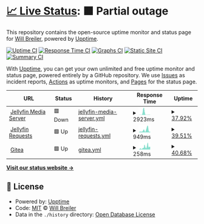 # [📈 Live Status](https://status.wbreiler.com): <!--live status--> **🟧 Partial outage**

This repository contains the open-source uptime monitor and status page for [Will Breiler](https://wbreiler.com), powered by [Upptime](https://github.com/upptime/upptime).

[![Uptime CI](https://github.com/wbreiler/uptimemonitor/workflows/Uptime%20CI/badge.svg)](https://github.com/wbreiler/uptimemonitor/actions?query=workflow%3A%22Uptime+CI%22)
[![Response Time CI](https://github.com/wbreiler/uptimemonitor/workflows/Response%20Time%20CI/badge.svg)](https://github.com/wbreiler/uptimemonitor/actions?query=workflow%3A%22Response+Time+CI%22)
[![Graphs CI](https://github.com/wbreiler/uptimemonitor/workflows/Graphs%20CI/badge.svg)](https://github.com/wbreiler/uptimemonitor/actions?query=workflow%3A%22Graphs+CI%22)
[![Static Site CI](https://github.com/wbreiler/uptimemonitor/workflows/Static%20Site%20CI/badge.svg)](https://github.com/wbreiler/uptimemonitor/actions?query=workflow%3A%22Static+Site+CI%22)
[![Summary CI](https://github.com/wbreiler/uptimemonitor/workflows/Summary%20CI/badge.svg)](https://github.com/wbreiler/uptimemonitor/actions?query=workflow%3A%22Summary+CI%22)

With [Upptime](https://upptime.js.org), you can get your own unlimited and free uptime monitor and status page, powered entirely by a GitHub repository. We use [Issues](https://github.com/wbreiler/uptimemonitor/issues) as incident reports, [Actions](https://github.com/wbreiler/uptimemonitor/actions) as uptime monitors, and [Pages](https://status.wbreiler.com) for the status page.

<!--start: status pages-->
<!-- This summary is generated by Upptime (https://github.com/upptime/upptime) -->
<!-- Do not edit this manually, your changes will be overwritten -->
<!-- prettier-ignore -->
| URL | Status | History | Response Time | Uptime |
| --- | ------ | ------- | ------------- | ------ |
| <img alt="" src="https://icons.duckduckgo.com/ip3/media.wbreiler.com.ico" height="13"> [Jellyfin Media Server](https://media.wbreiler.com) | 🟥 Down | [jellyfin-media-server.yml](https://github.com/wbreiler/uptimemonitor/commits/HEAD/history/jellyfin-media-server.yml) | <details><summary><img alt="Response time graph" src="./graphs/jellyfin-media-server/response-time-week.png" height="20"> 2923ms</summary><br><a href="https://status.wbreiler.com/history/jellyfin-media-server"><img alt="Response time 2923" src="https://img.shields.io/endpoint?url=https%3A%2F%2Fraw.githubusercontent.com%2Fwbreiler%2Fuptimemonitor%2FHEAD%2Fapi%2Fjellyfin-media-server%2Fresponse-time.json"></a><br><a href="https://status.wbreiler.com/history/jellyfin-media-server"><img alt="24-hour response time 316" src="https://img.shields.io/endpoint?url=https%3A%2F%2Fraw.githubusercontent.com%2Fwbreiler%2Fuptimemonitor%2FHEAD%2Fapi%2Fjellyfin-media-server%2Fresponse-time-day.json"></a><br><a href="https://status.wbreiler.com/history/jellyfin-media-server"><img alt="7-day response time 2923" src="https://img.shields.io/endpoint?url=https%3A%2F%2Fraw.githubusercontent.com%2Fwbreiler%2Fuptimemonitor%2FHEAD%2Fapi%2Fjellyfin-media-server%2Fresponse-time-week.json"></a><br><a href="https://status.wbreiler.com/history/jellyfin-media-server"><img alt="30-day response time 2923" src="https://img.shields.io/endpoint?url=https%3A%2F%2Fraw.githubusercontent.com%2Fwbreiler%2Fuptimemonitor%2FHEAD%2Fapi%2Fjellyfin-media-server%2Fresponse-time-month.json"></a><br><a href="https://status.wbreiler.com/history/jellyfin-media-server"><img alt="1-year response time 2923" src="https://img.shields.io/endpoint?url=https%3A%2F%2Fraw.githubusercontent.com%2Fwbreiler%2Fuptimemonitor%2FHEAD%2Fapi%2Fjellyfin-media-server%2Fresponse-time-year.json"></a></details> | <details><summary><a href="https://status.wbreiler.com/history/jellyfin-media-server">37.92%</a></summary><a href="https://status.wbreiler.com/history/jellyfin-media-server"><img alt="All-time uptime 37.92%" src="https://img.shields.io/endpoint?url=https%3A%2F%2Fraw.githubusercontent.com%2Fwbreiler%2Fuptimemonitor%2FHEAD%2Fapi%2Fjellyfin-media-server%2Fuptime.json"></a><br><a href="https://status.wbreiler.com/history/jellyfin-media-server"><img alt="24-hour uptime 0.00%" src="https://img.shields.io/endpoint?url=https%3A%2F%2Fraw.githubusercontent.com%2Fwbreiler%2Fuptimemonitor%2FHEAD%2Fapi%2Fjellyfin-media-server%2Fuptime-day.json"></a><br><a href="https://status.wbreiler.com/history/jellyfin-media-server"><img alt="7-day uptime 37.92%" src="https://img.shields.io/endpoint?url=https%3A%2F%2Fraw.githubusercontent.com%2Fwbreiler%2Fuptimemonitor%2FHEAD%2Fapi%2Fjellyfin-media-server%2Fuptime-week.json"></a><br><a href="https://status.wbreiler.com/history/jellyfin-media-server"><img alt="30-day uptime 37.92%" src="https://img.shields.io/endpoint?url=https%3A%2F%2Fraw.githubusercontent.com%2Fwbreiler%2Fuptimemonitor%2FHEAD%2Fapi%2Fjellyfin-media-server%2Fuptime-month.json"></a><br><a href="https://status.wbreiler.com/history/jellyfin-media-server"><img alt="1-year uptime 37.92%" src="https://img.shields.io/endpoint?url=https%3A%2F%2Fraw.githubusercontent.com%2Fwbreiler%2Fuptimemonitor%2FHEAD%2Fapi%2Fjellyfin-media-server%2Fuptime-year.json"></a></details>
| <img alt="" src="https://icons.duckduckgo.com/ip3/requests.wbreiler.com.ico" height="13"> [Jellyfin Requests](https://requests.wbreiler.com) | 🟩 Up | [jellyfin-requests.yml](https://github.com/wbreiler/uptimemonitor/commits/HEAD/history/jellyfin-requests.yml) | <details><summary><img alt="Response time graph" src="./graphs/jellyfin-requests/response-time-week.png" height="20"> 949ms</summary><br><a href="https://status.wbreiler.com/history/jellyfin-requests"><img alt="Response time 949" src="https://img.shields.io/endpoint?url=https%3A%2F%2Fraw.githubusercontent.com%2Fwbreiler%2Fuptimemonitor%2FHEAD%2Fapi%2Fjellyfin-requests%2Fresponse-time.json"></a><br><a href="https://status.wbreiler.com/history/jellyfin-requests"><img alt="24-hour response time 1007" src="https://img.shields.io/endpoint?url=https%3A%2F%2Fraw.githubusercontent.com%2Fwbreiler%2Fuptimemonitor%2FHEAD%2Fapi%2Fjellyfin-requests%2Fresponse-time-day.json"></a><br><a href="https://status.wbreiler.com/history/jellyfin-requests"><img alt="7-day response time 949" src="https://img.shields.io/endpoint?url=https%3A%2F%2Fraw.githubusercontent.com%2Fwbreiler%2Fuptimemonitor%2FHEAD%2Fapi%2Fjellyfin-requests%2Fresponse-time-week.json"></a><br><a href="https://status.wbreiler.com/history/jellyfin-requests"><img alt="30-day response time 949" src="https://img.shields.io/endpoint?url=https%3A%2F%2Fraw.githubusercontent.com%2Fwbreiler%2Fuptimemonitor%2FHEAD%2Fapi%2Fjellyfin-requests%2Fresponse-time-month.json"></a><br><a href="https://status.wbreiler.com/history/jellyfin-requests"><img alt="1-year response time 949" src="https://img.shields.io/endpoint?url=https%3A%2F%2Fraw.githubusercontent.com%2Fwbreiler%2Fuptimemonitor%2FHEAD%2Fapi%2Fjellyfin-requests%2Fresponse-time-year.json"></a></details> | <details><summary><a href="https://status.wbreiler.com/history/jellyfin-requests">39.51%</a></summary><a href="https://status.wbreiler.com/history/jellyfin-requests"><img alt="All-time uptime 39.51%" src="https://img.shields.io/endpoint?url=https%3A%2F%2Fraw.githubusercontent.com%2Fwbreiler%2Fuptimemonitor%2FHEAD%2Fapi%2Fjellyfin-requests%2Fuptime.json"></a><br><a href="https://status.wbreiler.com/history/jellyfin-requests"><img alt="24-hour uptime 2.59%" src="https://img.shields.io/endpoint?url=https%3A%2F%2Fraw.githubusercontent.com%2Fwbreiler%2Fuptimemonitor%2FHEAD%2Fapi%2Fjellyfin-requests%2Fuptime-day.json"></a><br><a href="https://status.wbreiler.com/history/jellyfin-requests"><img alt="7-day uptime 39.51%" src="https://img.shields.io/endpoint?url=https%3A%2F%2Fraw.githubusercontent.com%2Fwbreiler%2Fuptimemonitor%2FHEAD%2Fapi%2Fjellyfin-requests%2Fuptime-week.json"></a><br><a href="https://status.wbreiler.com/history/jellyfin-requests"><img alt="30-day uptime 39.51%" src="https://img.shields.io/endpoint?url=https%3A%2F%2Fraw.githubusercontent.com%2Fwbreiler%2Fuptimemonitor%2FHEAD%2Fapi%2Fjellyfin-requests%2Fuptime-month.json"></a><br><a href="https://status.wbreiler.com/history/jellyfin-requests"><img alt="1-year uptime 39.51%" src="https://img.shields.io/endpoint?url=https%3A%2F%2Fraw.githubusercontent.com%2Fwbreiler%2Fuptimemonitor%2FHEAD%2Fapi%2Fjellyfin-requests%2Fuptime-year.json"></a></details>
| <img alt="" src="https://icons.duckduckgo.com/ip3/git.wbreiler.com.ico" height="13"> [Gitea](https://git.wbreiler.com) | 🟩 Up | [gitea.yml](https://github.com/wbreiler/uptimemonitor/commits/HEAD/history/gitea.yml) | <details><summary><img alt="Response time graph" src="./graphs/gitea/response-time-week.png" height="20"> 258ms</summary><br><a href="https://status.wbreiler.com/history/gitea"><img alt="Response time 247" src="https://img.shields.io/endpoint?url=https%3A%2F%2Fraw.githubusercontent.com%2Fwbreiler%2Fuptimemonitor%2FHEAD%2Fapi%2Fgitea%2Fresponse-time.json"></a><br><a href="https://status.wbreiler.com/history/gitea"><img alt="24-hour response time 311" src="https://img.shields.io/endpoint?url=https%3A%2F%2Fraw.githubusercontent.com%2Fwbreiler%2Fuptimemonitor%2FHEAD%2Fapi%2Fgitea%2Fresponse-time-day.json"></a><br><a href="https://status.wbreiler.com/history/gitea"><img alt="7-day response time 258" src="https://img.shields.io/endpoint?url=https%3A%2F%2Fraw.githubusercontent.com%2Fwbreiler%2Fuptimemonitor%2FHEAD%2Fapi%2Fgitea%2Fresponse-time-week.json"></a><br><a href="https://status.wbreiler.com/history/gitea"><img alt="30-day response time 245" src="https://img.shields.io/endpoint?url=https%3A%2F%2Fraw.githubusercontent.com%2Fwbreiler%2Fuptimemonitor%2FHEAD%2Fapi%2Fgitea%2Fresponse-time-month.json"></a><br><a href="https://status.wbreiler.com/history/gitea"><img alt="1-year response time 247" src="https://img.shields.io/endpoint?url=https%3A%2F%2Fraw.githubusercontent.com%2Fwbreiler%2Fuptimemonitor%2FHEAD%2Fapi%2Fgitea%2Fresponse-time-year.json"></a></details> | <details><summary><a href="https://status.wbreiler.com/history/gitea">40.68%</a></summary><a href="https://status.wbreiler.com/history/gitea"><img alt="All-time uptime 46.50%" src="https://img.shields.io/endpoint?url=https%3A%2F%2Fraw.githubusercontent.com%2Fwbreiler%2Fuptimemonitor%2FHEAD%2Fapi%2Fgitea%2Fuptime.json"></a><br><a href="https://status.wbreiler.com/history/gitea"><img alt="24-hour uptime 100.00%" src="https://img.shields.io/endpoint?url=https%3A%2F%2Fraw.githubusercontent.com%2Fwbreiler%2Fuptimemonitor%2FHEAD%2Fapi%2Fgitea%2Fuptime-day.json"></a><br><a href="https://status.wbreiler.com/history/gitea"><img alt="7-day uptime 40.68%" src="https://img.shields.io/endpoint?url=https%3A%2F%2Fraw.githubusercontent.com%2Fwbreiler%2Fuptimemonitor%2FHEAD%2Fapi%2Fgitea%2Fuptime-week.json"></a><br><a href="https://status.wbreiler.com/history/gitea"><img alt="30-day uptime 29.19%" src="https://img.shields.io/endpoint?url=https%3A%2F%2Fraw.githubusercontent.com%2Fwbreiler%2Fuptimemonitor%2FHEAD%2Fapi%2Fgitea%2Fuptime-month.json"></a><br><a href="https://status.wbreiler.com/history/gitea"><img alt="1-year uptime 46.50%" src="https://img.shields.io/endpoint?url=https%3A%2F%2Fraw.githubusercontent.com%2Fwbreiler%2Fuptimemonitor%2FHEAD%2Fapi%2Fgitea%2Fuptime-year.json"></a></details>

<!--end: status pages-->

[**Visit our status website →**](https://status.wbreiler.com)

## 📄 License

- Powered by: [Upptime](https://github.com/upptime/upptime)
- Code: [MIT](./LICENSE) © [Will Breiler](https://wbreiler.com)
- Data in the `./history` directory: [Open Database License](https://opendatacommons.org/licenses/odbl/1-0/)
